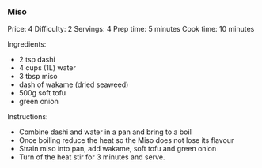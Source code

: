 ### Miso ###
Price: 4
Difficulty: 2
Servings: 4
Prep time: 5 minutes
Cook time: 10 minutes

Ingredients:

- 2 tsp dashi
- 4 cups (1L) water
- 3 tbsp miso
- dash of wakame (dried seaweed)
- 500g soft tofu
- green onion

Instructions:

- Combine dashi and water in a pan and bring to a boil
- Once boiling reduce the heat so the Miso does not lose its flavour
- Strain miso into pan, add wakame, soft tofu and green onion
- Turn of the heat stir for 3 minutes and serve.